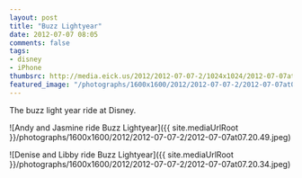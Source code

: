 ```yaml
---
layout: post
title: "Buzz Lightyear"
date: 2012-07-07 08:05
comments: false
tags: 
- disney
- iPhone
thumbsrc: http://media.eick.us/2012/2012-07-07-2/1024x1024/2012-07-07at07.20.34.jpeg
featured_image: "/photographs/1600x1600/2012/2012-07-07-2/2012-07-07at07.20.34.jpeg"
---
```

The buzz light year ride at Disney.

![Andy and Jasmine ride Buzz Lightyear]({{ site.mediaUrlRoot }}/photographs/1600x1600/2012/2012-07-07-2/2012-07-07at07.20.49.jpeg)


![Denise and Libby ride Buzz Lightyear]({{ site.mediaUrlRoot }}/photographs/1600x1600/2012/2012-07-07-2/2012-07-07at07.20.34.jpeg)
